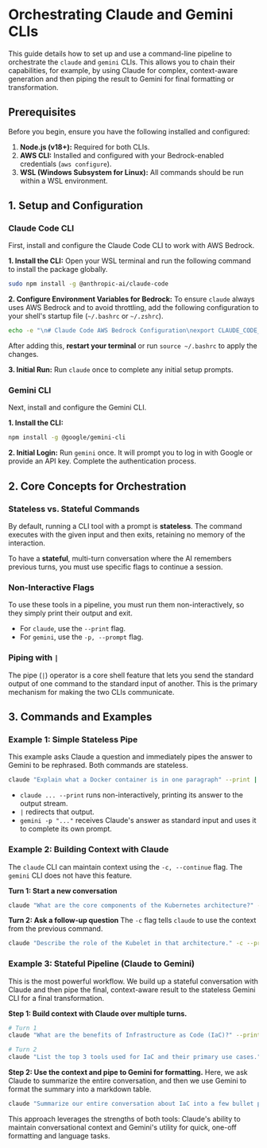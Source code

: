 # Orchestrating Claude and Gemini CLIs

This guide details how to set up and use a command-line pipeline to orchestrate the `claude` and `gemini` CLIs. This allows you to chain their capabilities, for example, by using Claude for complex, context-aware generation and then piping the result to Gemini for final formatting or transformation.

## Prerequisites

Before you begin, ensure you have the following installed and configured:

1.  **Node.js (v18+):** Required for both CLIs.
2.  **AWS CLI:** Installed and configured with your Bedrock-enabled credentials (`aws configure`).
3.  **WSL (Windows Subsystem for Linux):** All commands should be run within a WSL environment.

## 1. Setup and Configuration

### Claude Code CLI

First, install and configure the Claude Code CLI to work with AWS Bedrock.

**1. Install the CLI:**
Open your WSL terminal and run the following command to install the package globally.

```bash
sudo npm install -g @anthropic-ai/claude-code
```

**2. Configure Environment Variables for Bedrock:**
To ensure `claude` always uses AWS Bedrock and to avoid throttling, add the following configuration to your shell's startup file (`~/.bashrc` or `~/.zshrc`).

```bash
echo -e "\n# Claude Code AWS Bedrock Configuration\nexport CLAUDE_CODE_USE_BEDROCK=1\nexport ANTHROPIC_MODEL='us.anthropic.claude-sonnet-4-20250514-v1:0'\nexport CLAUDE_CODE_MAX_OUTPUT_TOKENS=4096\nexport MAX_THINKING_TOKENS=1024" >> ~/.bashrc
```
After adding this, **restart your terminal** or run `source ~/.bashrc` to apply the changes.

**3. Initial Run:**
Run `claude` once to complete any initial setup prompts.

### Gemini CLI

Next, install and configure the Gemini CLI.

**1. Install the CLI:**
```bash
npm install -g @google/gemini-cli
```

**2. Initial Login:**
Run `gemini` once. It will prompt you to log in with Google or provide an API key. Complete the authentication process.

## 2. Core Concepts for Orchestration

### Stateless vs. Stateful Commands

By default, running a CLI tool with a prompt is **stateless**. The command executes with the given input and then exits, retaining no memory of the interaction.

To have a **stateful**, multi-turn conversation where the AI remembers previous turns, you must use specific flags to continue a session.

### Non-Interactive Flags

To use these tools in a pipeline, you must run them non-interactively, so they simply print their output and exit.

-   For `claude`, use the `--print` flag.
-   For `gemini`, use the `-p, --prompt` flag.

### Piping with `|`

The pipe (`|`) operator is a core shell feature that lets you send the standard output of one command to the standard input of another. This is the primary mechanism for making the two CLIs communicate.

## 3. Commands and Examples

### Example 1: Simple Stateless Pipe

This example asks Claude a question and immediately pipes the answer to Gemini to be rephrased. Both commands are stateless.

```bash
claude "Explain what a Docker container is in one paragraph" --print | gemini -p "Rephrase this explanation for a non-technical audience:"
```
*   `claude ... --print` runs non-interactively, printing its answer to the output stream.
*   `|` redirects that output.
*   `gemini -p "..."` receives Claude's answer as standard input and uses it to complete its own prompt.

### Example 2: Building Context with Claude

The `claude` CLI can maintain context using the `-c, --continue` flag. The `gemini` CLI does not have this feature.

**Turn 1: Start a new conversation**
```bash
claude "What are the core components of the Kubernetes architecture?" --print
```

**Turn 2: Ask a follow-up question**
The `-c` flag tells `claude` to use the context from the previous command.
```bash
claude "Describe the role of the Kubelet in that architecture." -c --print
```

### Example 3: Stateful Pipeline (Claude to Gemini)

This is the most powerful workflow. We build up a stateful conversation with Claude and then pipe the final, context-aware result to the stateless Gemini CLI for a final transformation.

**Step 1: Build context with Claude over multiple turns.**
```bash
# Turn 1
claude "What are the benefits of Infrastructure as Code (IaC)?" --print

# Turn 2
claude "List the top 3 tools used for IaC and their primary use cases." -c --print
```

**Step 2: Use the context and pipe to Gemini for formatting.**
Here, we ask Claude to summarize the entire conversation, and then we use Gemini to format the summary into a markdown table.

```bash
claude "Summarize our entire conversation about IaC into a few bullet points" -c --print | gemini -p "Convert these bullet points into a professional markdown table with two columns: 'Benefit/Tool' and 'Description'."
```

This approach leverages the strengths of both tools: Claude's ability to maintain conversational context and Gemini's utility for quick, one-off formatting and language tasks. 